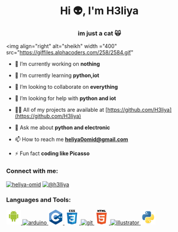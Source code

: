 <h1 align="center">Hi 👽, I'm H3liya</h1>
<h3 align="center">im just a cat 🙀 </h3>

<img align="right" alt="sheikh" width ="400" src="https://giffiles.alphacoders.com/258/2584.gif"

- 🔭 I’m currently working on **nothing**

- 🌱 I’m currently learning **python,iot**

- 👯 I’m looking to collaborate on **everything**

- 🤝 I’m looking for help with **python and iot**

- 👨‍💻 All of my projects are available at [https://github.com/H3liya](https://github.com/H3liya)

- 💬 Ask me about **python and electronic**

- 📫 How to reach me **heliya0omid@gmail.com**

- ⚡ Fun fact **coding like Picasso**

<h3 align="left">Connect with me:</h3>
<p align="left">
<a href="https://linkedin.com/in/heliya-omid" target="blank"><img align="center" src="https://raw.githubusercontent.com/rahuldkjain/github-profile-readme-generator/master/src/images/icons/Social/linked-in-alt.svg" alt="heliya-omid" height="30" width="40" /></a>
<a href="https://www.youtube.com/c/@h3lliya" target="blank"><img align="center" src="https://raw.githubusercontent.com/rahuldkjain/github-profile-readme-generator/master/src/images/icons/Social/youtube.svg" alt="@h3lliya" height="30" width="40" /></a>
</p>

<h3 align="left">Languages and Tools:</h3>
<p align="left"> <a href="https://developer.android.com" target="_blank" rel="noreferrer"> <img src="https://raw.githubusercontent.com/devicons/devicon/master/icons/android/android-original-wordmark.svg" alt="android" width="40" height="40"/> </a> <a href="https://www.arduino.cc/" target="_blank" rel="noreferrer"> <img src="https://cdn.worldvectorlogo.com/logos/arduino-1.svg" alt="arduino" width="40" height="40"/> </a> <a href="https://www.w3schools.com/cpp/" target="_blank" rel="noreferrer"> <img src="https://raw.githubusercontent.com/devicons/devicon/master/icons/cplusplus/cplusplus-original.svg" alt="cplusplus" width="40" height="40"/> </a> <a href="https://www.w3schools.com/css/" target="_blank" rel="noreferrer"> <img src="https://raw.githubusercontent.com/devicons/devicon/master/icons/css3/css3-original-wordmark.svg" alt="css3" width="40" height="40"/> </a> <a href="https://git-scm.com/" target="_blank" rel="noreferrer"> <img src="https://www.vectorlogo.zone/logos/git-scm/git-scm-icon.svg" alt="git" width="40" height="40"/> </a> <a href="https://www.w3.org/html/" target="_blank" rel="noreferrer"> <img src="https://raw.githubusercontent.com/devicons/devicon/master/icons/html5/html5-original-wordmark.svg" alt="html5" width="40" height="40"/> </a> <a href="https://www.adobe.com/in/products/illustrator.html" target="_blank" rel="noreferrer"> <img src="https://www.vectorlogo.zone/logos/adobe_illustrator/adobe_illustrator-icon.svg" alt="illustrator" width="40" height="40"/> </a> <a href="https://www.python.org" target="_blank" rel="noreferrer"> <img src="https://raw.githubusercontent.com/devicons/devicon/master/icons/python/python-original.svg" alt="python" width="40" height="40"/> </a> </p>
